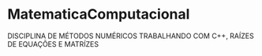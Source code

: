 # MatematicaComputacional

DISCIPLINA DE MÉTODOS NUMÉRICOS TRABALHANDO COM C++, RAÍZES DE EQUAÇÕES E MATRÍZES

